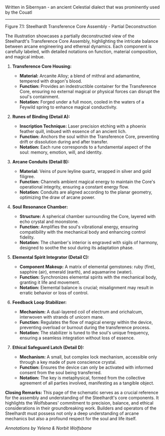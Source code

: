 Written in Sibernyan - an ancient Celestial dialect that was prominently used by the Couatl

---
Figure 7.1: Steelhardt Transference Core Assembly - Partial Deconstruction

The illustration showcases a partially deconstructed view of the Steelhardt's Transference Core Assembly, highlighting the intricate balance between arcane engineering and ethereal dynamics. Each component is carefully labeled, with detailed notations on function, material composition, and magical imbue.

1. **Transference Core Housing:**
    
    - **Material:** Arcanite Alloy; a blend of mithral and adamantine, tempered with dragon's blood.
    - **Function:** Provides an indestructible container for the Transference Core, ensuring no external magical or physical forces can disrupt the soul's containment.
    - **Notation:** Forged under a full moon, cooled in the waters of a Feywild spring to enhance magical conductivity.
2. **Runes of Binding (Detail A):**
    
    - **Inscription Technique:** Laser precision etching with a phoenix feather quill, imbued with essence of an ancient lich.
    - **Function:** Anchors the soul within the Transference Core, preventing drift or dissolution during and after transfer.
    - **Notation:** Each rune corresponds to a fundamental aspect of the soul: memory, emotion, will, and identity.
3. **Arcane Conduits (Detail B):**
    
    - **Material:** Veins of pure leyline quartz, wrapped in silver and gold filigree.
    - **Function:** Channels ambient magical energy to maintain the Core's operational integrity, ensuring a constant energy flow.
    - **Notation:** Conduits are aligned according to the planar geometry, optimizing the draw of arcane power.
4. **Soul Resonance Chamber:**
    
    - **Structure:** A spherical chamber surrounding the Core, layered with echo crystal and moonstone.
    - **Function:** Amplifies the soul's vibrational energy, ensuring compatibility with the mechanical body and enhancing control fidelity.
    - **Notation:** The chamber's interior is engraved with sigils of harmony, designed to soothe the soul during its adaptation phase.
5. **Elemental Spirit Integrator (Detail C):**
    
    - **Component Makeup:** A matrix of elemental gemstones: ruby (fire), sapphire (air), emerald (earth), and aquamarine (water).
    - **Function:** Synchronizes elemental spirits with the mechanical body, granting it life and movement.
    - **Notation:** Elemental balance is crucial; misalignment may result in erratic behavior or loss of control.
6. **Feedback Loop Stabilizer:**
    
    - **Mechanism:** A dual-layered coil of electrum and orichalcum, interwoven with strands of unicorn mane.
    - **Function:** Regulates the flow of magical energy within the device, preventing overload or burnout during the transference process.
    - **Notation:** The stabilizer is tuned to the soul's unique frequency, ensuring a seamless integration without loss of essence.
7. **Ethical Safeguard Latch (Detail D):**
    
    - **Mechanism:** A small, but complex lock mechanism, accessible only through a key made of pure conscience crystal.
    - **Function:** Ensures the device can only be activated with informed consent from the soul being transferred.
    - **Notation:** The key is metaphysical, formed from the collective agreement of all parties involved, manifesting as a tangible object.

**Closing Remarks:** This page of the schematic serves as a crucial reference for the assembly and understanding of the Steelhardt's core components. It highlights the Wolfsbanes' commitment to precision, balance, and ethical considerations in their groundbreaking work. Builders and operators of the Steelhardt must possess not only a deep understanding of arcane mechanics but also a profound respect for the soul and life itself.

_Annotations by Yelena & Norbit Wolfsbane_